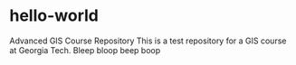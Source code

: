 # hello-world
Advanced GIS Course Repository
This is a test repository for a GIS course at Georgia Tech. Bleep bloop beep boop
